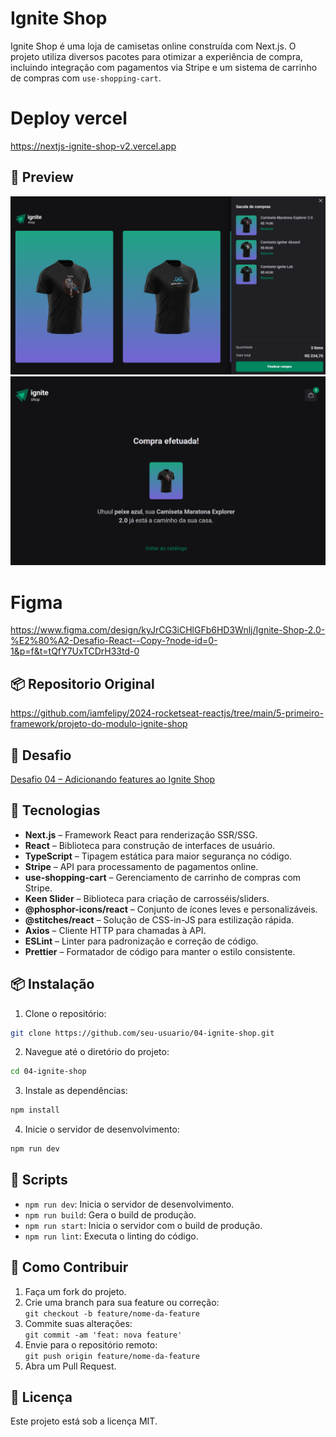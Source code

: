 # Ignite Shop

Ignite Shop é uma loja de camisetas online construída com Next.js. O projeto utiliza diversos pacotes para otimizar a experiência de compra, incluindo integração com pagamentos via Stripe e um sistema de carrinho de compras com `use-shopping-cart`.

# Deploy vercel
https://nextjs-ignite-shop-v2.vercel.app

## 📸 Preview

![Preview 1](./preview-1.png)  
![Preview 2](./preview-2.png)

# Figma
https://www.figma.com/design/kyJrCG3iCHlGFb6HD3Wnlj/Ignite-Shop-2.0-%E2%80%A2-Desafio-React--Copy-?node-id=0-1&p=f&t=tQfY7UxTCDrH33td-0

## 📦 Repositorio Original
https://github.com/iamfelipy/2024-rocketseat-reactjs/tree/main/5-primeiro-framework/projeto-do-modulo-ignite-shop

## 🧠 Desafio

[Desafio 04 – Adicionando features ao Ignite Shop](https://efficient-sloth-d85.notion.site/Desafio-04-Adicionando-features-ao-Ignite-Shop-91e5b2c26c9342f5b1375ba66907d0b7)

## 🚀 Tecnologias

- **Next.js** – Framework React para renderização SSR/SSG.
- **React** – Biblioteca para construção de interfaces de usuário.
- **TypeScript** – Tipagem estática para maior segurança no código.
- **Stripe** – API para processamento de pagamentos online.
- **use-shopping-cart** – Gerenciamento de carrinho de compras com Stripe.
- **Keen Slider** – Biblioteca para criação de carrosséis/sliders.
- **@phosphor-icons/react** – Conjunto de ícones leves e personalizáveis.
- **@stitches/react** – Solução de CSS-in-JS para estilização rápida.
- **Axios** – Cliente HTTP para chamadas à API.
- **ESLint** – Linter para padronização e correção de código.
- **Prettier** – Formatador de código para manter o estilo consistente.

## 📦 Instalação

1. Clone o repositório:

```bash
git clone https://github.com/seu-usuario/04-ignite-shop.git
```

2. Navegue até o diretório do projeto:

```bash
cd 04-ignite-shop
```

3. Instale as dependências:

```bash
npm install
```

4. Inicie o servidor de desenvolvimento:

```bash
npm run dev
```

## 🧪 Scripts

- `npm run dev`: Inicia o servidor de desenvolvimento.
- `npm run build`: Gera o build de produção.
- `npm run start`: Inicia o servidor com o build de produção.
- `npm run lint`: Executa o linting do código.

## 🤝 Como Contribuir

1. Faça um fork do projeto.
2. Crie uma branch para sua feature ou correção:  
   `git checkout -b feature/nome-da-feature`
3. Commite suas alterações:  
   `git commit -am 'feat: nova feature'`
4. Envie para o repositório remoto:  
   `git push origin feature/nome-da-feature`
5. Abra um Pull Request.

## 📝 Licença

Este projeto está sob a licença MIT.
